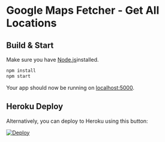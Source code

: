 Google Maps Fetcher - Get All Locations
=======================================

## Build & Start

Make sure you have [Node.js](http://nodejs.org/)installed.

```sh
npm install
npm start
```

Your app should now be running on [localhost:5000](http://localhost:5000/).

## Heroku Deploy

Alternatively, you can deploy to Heroku using this button:

[![Deploy](https://www.herokucdn.com/deploy/button.svg)](https://heroku.com/deploy?template=https://github.com/onuryilmaz/google-maps-fetcher) 
